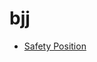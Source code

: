 # bjj

* [Safety Position](https://github.com/gbjewjitsu/bjj/blob/main/Bigger%20Stronger%20Series%202/notes.md#safety-position-in-closed-guard)
